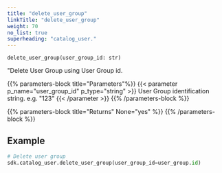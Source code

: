 ```yaml
---
title: "delete_user_group"
linkTitle: "delete_user_group"
weight: 70
no_list: true
superheading: "catalog_user."
---
```


<!-- TODO -->

``delete_user_group(user_group_id: str)``

"Delete User Group using User Group id.

{{% parameters-block  title="Parameters"%}}
{{< parameter p_name="user_group_id" p_type="string" >}}
User Group identification string. e.g. "123"
{{< /parameter >}}
{{% /parameters-block %}}

{{% parameters-block title="Returns" None="yes" %}}
{{% /parameters-block %}}

## Example

```python
# Delete user group
sdk.catalog_user.delete_user_group(user_group_id=user_group.id)
```
